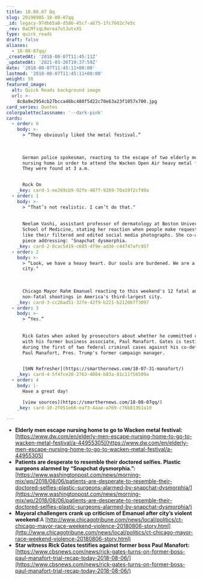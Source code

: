 ```yaml
---
title: 18.08.07 Qq
slug: 20190905-18-08-07qq
_id: legacy-97db65a8-d586-45cf-a675-1fc7602c7e5c
_rev: 0aCMfzqL0erea7otJutxXS
type: quick_reads
draft: false
aliases:
  - 18-08-07qq/
_createdAt: '2018-08-07T11:45:11Z'
_updatedAt: '2021-03-26T19:37:59Z'
date: '2018-08-07T11:45:11+00:00'
lastmod: '2018-08-07T11:45:11+00:00'
weight: 50
featured_image:
  alt: Quick Reads background image
  url: >-
    8c8a9e2954cb27bcca46bc480f5d22c70e63a23f1057x700.jpg
card_series: Quotes
colorpaletteclassname: '--dark-pink'
cards:
  - order: 0
    body: >-
      > “They obviously liked the metal festival.”  
        
        
        
      German police spokesman, reacting to the escape of two elderly men from a
      nursing home in order to attend the Wacken Open Air heavy metal festival.
      They were found at 3 a.m.


      Rock On
    _key: card-1-ee269cb9-92fe-487f-9269-70a19f2cf49a
  - order: 1
    body: >-
      > "That’s not realistic. I can’t do that."  
        
        
      Neelam Vashi, assistant professor of dermatology at Boston University
      School of Medicine, stating her reaction when people make requests to look
      like their filtered and edited social media photographs. She co-authored a
      piece addressing: ‘Snapchat dysmorphia.
    _key: card-2-8cac5419-c685-4f9e-ad36-c44747afc957
  - order: 2
    body: >-
      > “Look, we have a heavy heart. Our souls are burdened. We are a better
      city."  
        
        
        
      Chicago Mayor Rahm Emanuel reacting to this weekend's 12 fatal and 63
      non-fatal shootings in America's third-largest city.
    _key: card-3-cc26ad51-32fe-42f9-b221-b2120b7f3097
  - order: 3
    body: >-
      > “Yes.”  
        
        
      Rick Gates when asked by prosecutors about whether he committed crimes
      with his former business associate, Paul Manafort. Gates is testifying
      during the first of two federal criminal cases against his co-defendant,
      Paul Manafort, Pres. Trump's former campaign manager.


      [SHN Refresher](https://smarthernews.com/18-07-31-manafort/)
    _key: card-4-5f4fce20-2763-4804-b83a-81c11f56509a
  - order: 4
    body: |-
      Have a great day!

      [view sources](https://smarthernews.com/18-08-07qq/)
    _key: card-10-2f051e66-eaf3-4aae-a769-c76b81361a10

---
```

* **Elderly men escape nursing home to go to Wacken metal festival:** [https://www.dw.com/en/elderly-men-escape-nursing-home-to-go-to-wacken-metal-festival/a-44955305](https://www.dw.com/en/elderly-men-escape-nursing-home-to-go-to-wacken-metal-festival/a-44955305)
* **Patients are desperate to resemble their doctored selfies. Plastic surgeons alarmed by “Snapchat dysmorphia.”:**  
[https://www.washingtonpost.com/news/morning-mix/wp/2018/08/06/patients-are-desperate-to-resemble-their-doctored-selfies-plastic-surgeons-alarmed-by-snapchat-dysmorphia/](https://www.washingtonpost.com/news/morning-mix/wp/2018/08/06/patients-are-desperate-to-resemble-their-doctored-selfies-plastic-surgeons-alarmed-by-snapchat-dysmorphia/)
* **Mayoral challengers crank up criticism of Emanuel after city’s violent weekend**:A [http://www.chicagotribune.com/news/local/politics/ct-chicago-mayor-race-weekend-violence-20180806-story.html](http://www.chicagotribune.com/news/local/politics/ct-chicago-mayor-race-weekend-violence-20180806-story.html)
* **Star witness Rick Gates testifies against former boss Paul Manafort:** [https://www.cbsnews.com/news/rick-gates-turns-on-former-boss-paul-manafort-trial-recap-today-2018-08-06/](https://www.cbsnews.com/news/rick-gates-turns-on-former-boss-paul-manafort-trial-recap-today-2018-08-06/)